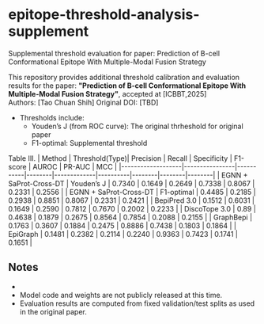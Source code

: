 # epitope-threshold-analysis-supplement
Supplemental threshold evaluation for paper: Prediction of B-cell Conformational Epitope With Multiple-Modal Fusion Strategy


This repository provides additional threshold calibration and evaluation results for the paper:
**"Prediction of B-cell Conformational Epitope With Multiple-Modal Fusion Strategy"**, accepted at [ICBBT,2025]  
Authors: [Tao Chuan Shih]
Original DOI: [TBD]


- Thresholds include:
  - Youden’s J (from ROC curve): The original thrheshold for original paper
  - F1-optimal: Supplemental threshold





Table III.
| Method            | Threshold(Type)| Precision | Recall | Specificity | F1-score | AUROC | PR-AUC | MCC    |
|-------------------|----------------|-----------|--------|-------------|----------|--------|--------|--------|
| EGNN + SaProt-Cross-DT | Youden’s J      | 0.7340    | 0.1649 | 0.2649      | 0.7338   | 0.8067 | 0.2331 | 0.2556 |
| EGNN + SaProt-Cross-DT | F1-optimal      | 0.4485    | 0.2185 | 0.2938      | 0.8851   | 0.8067 | 0.2331 | 0.2421 |
| BepiPred 3.0      | 0.1512         | 0.6031    | 0.1649 | 0.2590      | 0.7812   | 0.7670 | 0.2002 | 0.2233 |
| DiscoTope 3.0     | 0.89           | 0.4638    | 0.1879 | 0.2675      | 0.8564   | 0.7854 | 0.2088 | 0.2155 |
| GraphBepi         | 0.1763         | 0.3607    | 0.1884 | 0.2475      | 0.8886   | 0.7438 | 0.1803 | 0.1864 |
| EpiGraph          | 0.1481         | 0.2382    | 0.2114 | 0.2240      | 0.9363   | 0.7423 | 0.1741 | 0.1651 |


## Notes
- 
- Model code and weights are not publicly released at this time.
- Evaluation results are computed from fixed validation/test splits as used in the original paper.
